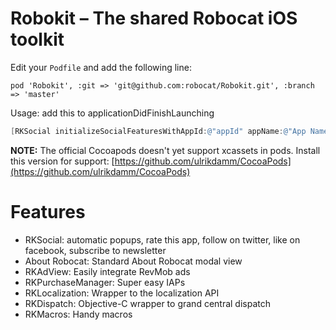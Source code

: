 Robokit – The shared Robocat iOS toolkit
========================================

Edit your ``Podfile`` and add the following line:

```
pod 'Robokit', :git => 'git@github.com:robocat/Robokit.git', :branch => 'master'
```

Usage: add this to applicationDidFinishLaunching
```objective-c
[RKSocial initializeSocialFeaturesWithAppId:@"appId" appName:@"App Name" newInThisVersion:@"· what's new"];
```

**NOTE:** 
The official Cocoapods doesn't yet support xcassets in pods. Install this version for support: [https://github.com/ulrikdamm/CocoaPods](https://github.com/ulrikdamm/CocoaPods)

Features
========

* RKSocial: automatic popups, rate this app, follow on twitter, like on facebook, subscribe to newsletter
* About Robocat: Standard About Robocat modal view
* RKAdView: Easily integrate RevMob ads
* RKPurchaseManager: Super easy IAPs
* RKLocalization: Wrapper to the localization API
* RKDispatch: Objective-C wrapper to grand central dispatch
* RKMacros: Handy macros
